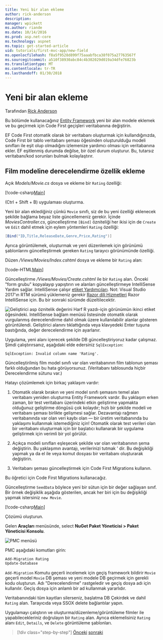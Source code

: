 ```yaml
---
title: Yeni bir alan ekleme
author: rick-anderson
description: 
manager: wpickett
ms.author: riande
ms.date: 10/14/2016
ms.prod: asp.net-core
ms.technology: aspnet
ms.topic: get-started-article
uid: tutorials/first-mvc-app/new-field
ms.openlocfilehash: f8a5f9528d899f75aaabfbca38f075a27763567f
ms.sourcegitcommit: a510f38930abc84c4b302029d019a34dfe76823b
ms.translationtype: MT
ms.contentlocale: tr-TR
ms.lasthandoff: 01/30/2018
---
```

# <a name="adding-a-new-field"></a>Yeni bir alan ekleme

Tarafından [Rick Anderson](https://twitter.com/RickAndMSFT)

Bu bölümde kullanacağınız [Entity Framework](https://docs.microsoft.com/ef/core/get-started/aspnetcore/new-db) yeni bir alan modele eklemek ve bu geçirmek için Code First geçişleri veritabanına değiştirin.

EF Code First otomatik olarak bir veritabanı oluşturmak için kullandığınızda, Code First bir tablo veritabanı şeması öğesinden oluşturulduğu modeli sınıfları ile eşit olup olmadığını izlemenize yardımcı olması için veritabanına ekler. EF eşitlenmiş durumda değilse, bir özel durum oluşturur. Bu, tutarsız veritabanı/kod sorunları bulmak kolaylaştırır.

## <a name="adding-a-rating-property-to-the-movie-model"></a>Film modeline derecelendirme özellik ekleme

Açık *Models/Movie.cs* dosya ve ekleme bir `Rating` özelliği:

[!code-csharp[Main](start-mvc/sample/MvcMovie/Models/MovieDateRating.cs?highlight=11&range=7-18)]

(Ctrl + Shift + B) uygulaması oluşturma.

Yeni bir alan eklediğiniz çünkü `Movie` sınıfı, siz de bu yeni özelliği eklenecek şekilde bağlama beyaz liste güncellemeniz gerekir. İçinde *MoviesController.cs*, güncelleştirme `[Bind]` özniteliği her ikisi için de `Create` ve `Edit` dahil etmek için eylem yöntemleri `Rating` özelliği:

```csharp
[Bind("ID,Title,ReleaseDate,Genre,Price,Rating")]
   ```

Ayrıca görüntülemek, oluşturmak ve yeni düzenlemek için görünümü şablonlarını güncelleştirmek gereken `Rating` tarayıcı görünümünde özelliği.

Düzen */Views/Movies/Index.cshtml* dosya ve ekleme bir `Rating` alan:

[!code-HTML[Main](start-mvc/sample/MvcMovie/Views/Movies/IndexGenreRating.cshtml?highlight=17,39&range=24-64)]

Güncelleştirme */Views/Movies/Create.cshtml* ile bir `Rating` alan. Önceki "form grubu" kopyalayıp yapıştırın ve alanları güncelleştirmeye IntelliSense Yardım sağlar. IntelliSense çalışır [etiket Yardımcıları](xref:mvc/views/tag-helpers/intro). Not: Visual Studio 2017'ın RTM sürümü yüklemeniz gerekir [Razor dili Hizmetleri](https://marketplace.visualstudio.com/items?itemName=ms-madsk.RazorLanguageServices) Razor IntelliSense için. Bu bir sonraki sürümde düzeltilecektir.

![Geliştirici asp öznitelik değerini Harf R yazdı-için görünümün ikinci etiket öğesindeki. IntelliSense bağlam menüsü listesinde otomatik olarak vurgulanmış derecelendirme dahil olmak üzere kullanılabilir alanlar gösteren görüntülendi. Geliştirici alanını tıklattığında veya klavyedeki Enter tuşuna bastığında, değer derecelendirme için ayarlanır.](new-field/_static/cr.png)

Uygulama, yeni alanı içerecek şekilde DB güncelleştiriyoruz kadar çalışmaz. Şimdi çalıştırırsanız, aşağıdaki elde edersiniz `SqlException`:

`SqlException: Invalid column name 'Rating'.`

Güncelleştirilmiş film model sınıfı var olan veritabanının film tablonun şeması farklı olduğundan bu hata görüyorsunuz. (Veritabanı tablosunda hiçbir Derecelendirme sütunu var.)

Hatayı çözümlemek için birkaç yaklaşım vardır:

1. Otomatik olarak bırakın ve yeni model sınıfı şemasını temel alan veritabanı yeniden oluşturma Entity Framework vardır. Bu yaklaşım erken zaman, bir test veritabanı üzerindeki etkin geliştirme yapmakta olduğunuz geliştirme döngüsü çok kolaydır; hızlı bir şekilde modeli ve veritabanı şeması birlikte gelişmesi sağlar. Dezavantajı rağmen veritabanında var olan veri kaybı olan — bir üretim veritabanında bu yaklaşımı kullanmak istemediğiniz için! Otomatik olarak test verileri olan bir veritabanı oluşturmak için bir başlatıcı kullanarak bir uygulama geliştirmek için verimli bir yol görülür.

2. Açıkça modeli sınıfları eşleşecek şekilde var olan veritabanının şema değiştirin. Bu yaklaşımın avantajı, verilerinizi tutmak ' dir. Bu değişikliği yapmak ya da el ile veya komut dosyası bir veritabanı oluşturarak değiştirin.

3. Veritabanı şeması güncelleştirmek için Code First Migrations kullanın.

Bu öğretici için Code First Migrations kullanacağız.

Güncelleştirme `SeedData` böylece yeni bir sütun için bir değer sağlayan sınıf. Bir örnek değişiklik aşağıda gösterilen, ancak her biri için bu değişikliği yapmak istersiniz `new Movie`.

[!code-csharp[Main](start-mvc/sample/MvcMovie/Models/SeedDataRating.cs?name=snippet1&highlight=6)]

Çözümü oluşturun.

Gelen **Araçları** menüsünde, select **NuGet Paket Yöneticisi > Paket Yöneticisi Konsolu**.

  ![PMC menüsü](adding-model/_static/pmc.png)

PMC aşağıdaki komutları girin:

```powershell
Add-Migration Rating
Update-Database
```

`Add-Migration` Komutu geçerli incelemek için geçiş framework bildirir `Movie` geçerli model `Movie` DB şeması ve yeni modele DB geçirmek için gerekli kodu oluşturun. Adı "Derecelendirme" rastgeledir ve geçiş dosya adı için kullanılır. Geçiş dosya için anlamlı bir ad kullanmak yararlıdır.

Veritabanındaki tüm kayıtları silerseniz, başlatma DB Çekirdek ve dahil `Rating` alan. Tarayıcıda veya SSOX delete bağlantılar yapın.

Uygulamayı çalıştırın ve oluşturma/düzenleme/görüntüleme filmler ile yapabilecekleriniz doğrulayın bir `Rating` alan. Ayrıca eklemelisiniz `Rating` alanı `Edit`, `Details`, ve `Delete` görüntüleme şablonları.

>[!div class="step-by-step"]
[Önceki](search.md)
[sonraki](validation.md)  
